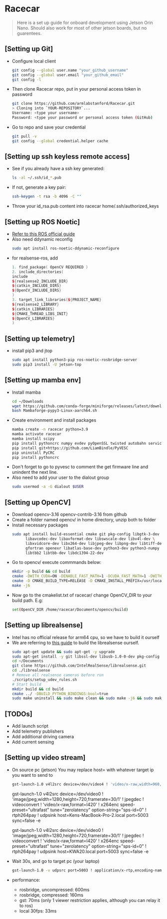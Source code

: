 # Racecar
>Here is a set up guide for onboard development using Jetson Orin Nano. Should also work for most of other jetson boards, but no guarentees.

## [Setting up Git]
- Configure local client
    ~~~bash
    git config --global user.name "your_github_username"
    git config --global user.email "your_github_email"
    git config -l
    ~~~

- Then clone Racecar repo, put in your personal access token in password
    ~~~bash
    git clone https://github.com/armlabstanford/Racecar.git
    > Cloning into `YOUR-REPOSITORY`...
    Username: <type your username>
    Password: <type your password or personal access token (GitHub)
    ~~~
- Go to repo and save your credential
    ~~~bash
    git pull -v
    git config --global credential.helper cache
    ~~~

## [Setting up ssh keyless remote access]
- See if you already have a ssh key generated:
    ~~~bash
    ls -al ~/.ssh/id_*.pub
    ~~~
- If not, generate a key pair:
    ~~~bash
    ssh-keygen -t rsa -b 4096 -C ""
    ~~~
- Throw your id_rsa.pub content into racecar home/.ssh/authorized_keys

## [Setting up ROS Noetic]
- [Refer to this ROS official guide](http://wiki.ros.org/noetic/Installation/Ubuntu)
- Also need ddynamic reconfig
    ~~~bash
    sudo apt install ros-noetic-ddynamic-reconfigure
    ~~~
- for realsense-ros, add
    ~~~c++
    1. find_package( OpenCV REQUIRED )
    2. include_directories(
    include
    ${realsense2_INCLUDE_DIR}
    ${catkin_INCLUDE_DIRS}
    ${OpenCV_INCLUDE_DIRS}
    )
    3. target_link_libraries(${PROJECT_NAME}
    ${realsense2_LIBRARY}
    ${catkin_LIBRARIES}
    ${CMAKE_THREAD_LIBS_INIT}
    ${OpenCV_LIBRARIES}
    )
    ~~~

## [Setting up telemetry]
- install pip3 and jtop
    ~~~bash
    sudo apt install python3-pip ros-noetic-rosbridge-server
    sudo pip3 install -U jetson-top
    ~~~
    
## [Setting up mamba env]
- Install mamba
    ~~~bash
    cd ~/Downloads
    wget https://github.com/conda-forge/miniforge/releases/latest/download/Mambaforge-pypy3-Linux-aarch64.sh .
    bash Mambaforge-pypy3-Linux-aarch64.sh
    ~~~
- Create environment and install packages
    ~~~bash
    mamba create -n racecar python=3.9
    mamba activate racecar
    mamba install scipy
    pip install pythoncrc numpy evdev pyOpenSSL twisted autobahn service-identity tornado pymongo empy catkin_pkg pyyaml rospkg Pillow defusedxml
    pip install git+https://github.com/LiamBindle/PyVESC
    pip uninstall PyCRC
    pip install pythoncrc
    ~~~
- Don't forget to go to pyvesc to comment the get firmware line and unindent the next line.
- Also need to add your user to the dialout group
    ~~~bash
    sudo usermod -a -G dialout $USER
    ~~~

## [Setting up OpenCV]
- Download opencv-3.16 opencv-contrib-3.16 from github
- Create a folder named opencv/ in home directory, unzip both to folder
- Install necessary packages
    ~~~bash
    sudo apt install build-essential cmake git pkg-config libgtk-3-dev \
          libavcodec-dev libavformat-dev libswscale-dev libv4l-dev \
          libxvidcore-dev libx264-dev libjpeg-dev libpng-dev libtiff-dev \
          gfortran openexr libatlas-base-dev python3-dev python3-numpy \
          libtbb2 libtbb-dev libdc1394-22-dev
    ~~~
- Go to opencv/ execute commmands below:
    ~~~bash
    mkdir -p build && cd build
    cmake -DWITH_CUDA=ON -DENABLE_FAST_MATH=1 -DCUDA_FAST_MATH=1 -DWITH_CUBLAS=1 -DOPENCV_EXTRA_MODULES_PATH=../opencv_contrib-3.4.16/modules ../opencv-3.4.16/
    cmake -D CMAKE_BUILD_TYPE=RELEASE -D CMAKE_INSTALL_PREFIX=/usr/local  -D INSTALL_C_EXAMPLES=ON  -D INSTALL_PYTHON_EXAMPLES=ON  -D OPENCV_GENERATE_PKGCONFIG=ON  -D OPENCV_EXTRA_MODULES_PATH=../opencv_contrib-3.4.16/modules -D BUILD_EXAMPLES=ON ../opencv-3.4.16
    make -j6
    ~~~
- Now go to the cmakelist.txt of racecar/ change OpenCV_DIR to your build path. E.g:
    ~~~bash
    set(OpenCV_DIR /home/racecar/Documents/opencv/build)
    ~~~

## [Setting up librealsense]
- Intel has no official release for arm64 cpu, so we have to build it ourself
- We are referring to [this guide](https://www.lieuzhenghong.com/how_to_install_librealsense_on_the_jetson_nx/) to build the librealsense ourself.
    ~~~bash
    sudo apt-get update && sudo apt-get -y upgrade
    sudo apt-get install -y git libssl-dev libusb-1.0-0-dev pkg-config libgtk-3-dev
    cd ~/Documents
    git clone https://github.com/IntelRealSense/librealsense.git
    cd ./librealsense
    # Remove all realsense cameras before run
    ./scripts/setup_udev_rules.sh
    # Start build
    mkdir build && cd build
    cmake ../ -DBUILD_PYTHON_BINDINGS:bool=true
    sudo make uninstall && sudo make clean && sudo make -j6 && sudo make install
    ~~~

## [TODOs]
- Add launch script
- Add telemetry publishers
- Add additional driving camera
- Add current sensing

## [Setting up video stream]
- On source pc (jetson) You may replace host= with whatever target ip you want to send to
    ~~~bash
    gst-launch-1.0 v4l2src device=/dev/video4 ! 'video/x-raw,width=960,height=540,framerate=60/1' ! videoconvert ! 'video/x-raw,format=I420' ! x264enc speed-preset="ultrafast" tune=zerolatency option-string="sps-id=0" ! rtph264pay ! udpsink host=KWA20.local port=5003 sync=false -e
    ~~~
    gst-launch-1.0 v4l2src device=/dev/video0 ! 'image/jpeg,width=1280,height=720,framerate=30/1' ! jpegdec ! videoconvert ! 'video/x-raw,format=I420' ! x264enc speed-preset="ultrafast" tune="zerolatency" option-string="sps-id=0" ! rtph264pay ! udpsink host=Kens-MacBook-Pro-2.local port=5003 sync=false -e

    gst-launch-1.0 v4l2src device=/dev/video0 ! 'image/jpeg,width=1280,height=720,framerate=30/1' ! jpegdec ! videoconvert ! 'video/x-raw,format=I420' ! x264enc speed-preset="ultrafast" tune="zerolatency" option-string="sps-id=0" ! rtph264pay ! udpsink host=KWA20.local port=5003 sync=false -e

- Wait 30s, and go to target pc (your laptop)
    ~~~bash
    gst-launch-1.0 -v udpsrc port=5003 ! application/x-rtp,encoding-name=H264,payload=96 ! rtph264depay ! avdec_h264 ! videoconvert ! autovideosink
    ~~~

- performance: 
    - rosbridge, uncompressed: 600ms
    - rosbridge, compressed: 160ms
    - gst: 70ms (only 1 viewer restriction applies, although you can relay it to ros)
    - local 30fps: 33ms